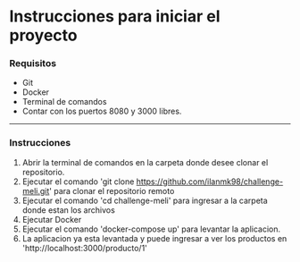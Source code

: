 # Instrucciones para iniciar el proyecto
### Requisitos
- Git
- Docker
- Terminal de comandos
- Contar con los puertos 8080 y 3000 libres. 
  
---
### Instrucciones
1. Abrir la terminal de comandos en la carpeta donde desee clonar el repositorio. 
2. Ejecutar el comando 'git clone https://github.com/ilanmk98/challenge-meli.git' para clonar el repositorio remoto
3. Ejecutar el comando 'cd challenge-meli' para ingresar a la carpeta donde estan los archivos
4. Ejecutar Docker
5. Ejecutar el comando 'docker-compose up' para levantar la aplicacion. 
6. La aplicacion ya esta levantada y puede ingresar a ver los productos en 'http://localhost:3000/producto/1'